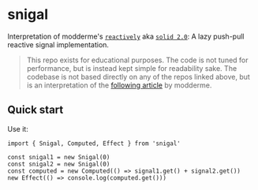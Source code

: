 # snigal

Interpretation of modderme's [`reactively`](https://github.com/modderme123/reactively) aka [`solid 2.0`](https://github.com/solidjs/signals): A lazy push-pull reactive signal implementation.

> This repo exists for educational purposes. The code is not tuned for performance, but is instead kept simple for readability sake. The codebase is not based directly on any of the repos linked above, but is an interpretation of the [following article](https://dev.to/modderme123/super-charging-fine-grained-reactive-performance-47ph) by modderme.

## Quick start

<!-- Install it:

```bash
npm i @bigmistqke/snigal
# or
yarn add @bigmistqke/snigal
# or
pnpm add @bigmistqke/snigal
``` -->

Use it:

```tsx
import { Snigal, Computed, Effect } from 'snigal'

const snigal1 = new Snigal(0)
const snigal2 = new Snigal(0)
const computed = new Computed(() => signal1.get() + signal2.get())
new Effect(() => console.log(computed.get()))
```
